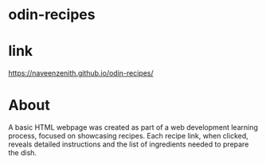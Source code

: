 # odin-recipes
#  link
https://naveenzenith.github.io/odin-recipes/
# About
A basic HTML webpage was created as part of a web development learning process, focused on showcasing recipes. Each recipe link, when clicked, reveals detailed instructions and the list of ingredients needed to prepare the dish.
